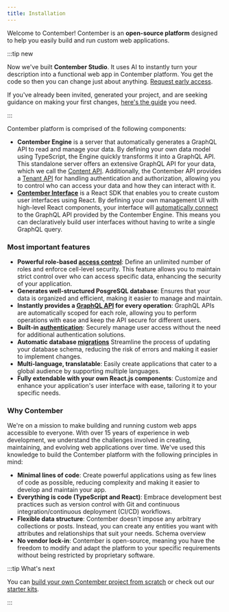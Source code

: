 ```yaml
---
title: Installation
---
```


Welcome to Contember! Contember is an **open-source platform** designed to help you easily build and run custom web applications.

:::tip new

Now we've built **Contember Studio**. It uses AI to instantly turn your description into a functional web app in Contember platform. You get the code so then you can change just about anything. [Request early access](https://rik9zhzhn1g.typeform.com/to/UWv1lamK).

If you've already been invited, generated your project, and are seeking guidance on making your first changes, [here's the guide](/intro/studio-quickstart) you need.

:::

Contember platform is comprised of the following components:

- **Contember Engine** is a server that automatically generates a GraphQL API to read and manage your data. By defining your own data model using TypeScript, the Engine quickly transforms it into a GraphQL API. This standalone server offers an extensive GraphQL API for your data, which we call the [Content API](/reference/engine/content/overview). Additionally, the Contember API provides a [Tenant API](/reference/engine/tenant/overview) for handling authentication and authorization, allowing you to control who can access your data and how they can interact with it.
- **[Contember Interface](/reference/admin/introduction)** is a React SDK that enables you to create custom user interfaces using React. By defining your own management UI with high-level React components, your interface will [automatically connect](/reference/admin/data-binding/overview) to the GraphQL API provided by the Contember Engine. This means you can declaratively build user interfaces without having to write a single GraphQL query.

### Most important features

- **Powerful role-based [access control](/reference/engine/schema/acl.md)**: Define an unlimited number of roles and enforce cell-level security. This feature allows you to maintain strict control over who can access specific data, enhancing the security of your application.
- **Generates well-structured PosgreSQL database**: Ensures that your data is organized and efficient, making it easier to manage and maintain.
- **Instantly provides a [GraphQL API](/reference/engine/content/overview.md) for every operation**: GraphQL APIs are automatically scoped for each role, allowing you to perform operations with ease and keep the API secure for different users.
- **Built-in [authentication](/reference/engine/tenant/overview.md)**: Securely manage user access without the need for additional authentication solutions.
- **Automatic database [migrations](/reference/engine/schema/migrations.md)** Streamline the process of updating your database schema, reducing the risk of errors and making it easier to implement changes.
- **Multi-language, translatable**: Easily create applications that cater to a global audience by supporting multiple languages.
- **Fully extendable with your own React.js components**: Customize and enhance your application's user interface with ease, tailoring it to your specific needs.


### Why Contember

We're on a mission to make building and running custom web apps accessible to everyone. With over 15 years of experience in web development, we understand the challenges involved in creating, maintaining, and evolving web applications over time. We've used this knowledge to build the Contember platform with the following principles in mind:

- **Minimal lines of code**: Create powerful applications using as few lines of code as possible, reducing complexity and making it easier to develop and maintain your app.
- **Everything is code (TypeScript and React)**: Embrace development best practices such as version control with Git and continuous integration/continuous deployment (CI/CD) workflows.
- **Flexible data structure**: Contember doesn't impose any arbitrary collections or posts. Instead, you can create any entities you want with attributes and relationships that suit your needs. Schema overview
- **No vendor lock-in**: Contember is open-source, meaning you have the freedom to modify and adapt the platform to your specific requirements without being restricted by proprietary software.

:::tip What's next

You can [build your own Contember project from scratch](/intro/quickstart) or check out our [starter kits](https://github.com/contember/starter-kits).

:::